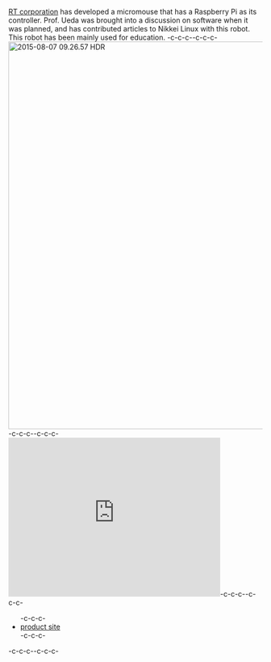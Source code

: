 <a href="http://www.rt-net.jp/" target="_blank">RT corporation</a> has developed a micromouse that has a Raspberry Pi as its controller. Prof. Ueda was brought into a discussion on software when it was planned, and has contributed articles to Nikkei Linux with this robot. This robot has been mainly used for education. -c-c-c--c-c-c-<a href="https://lab.ueda.asia/wp-content/uploads/2016/06/2015-08-07-09.26.57-HDR.jpg"><img src="https://lab.ueda.asia/wp-content/uploads/2016/06/2015-08-07-09.26.57-HDR-1024x768.jpg" alt="2015-08-07 09.26.57 HDR" width="1024" height="768" class="aligncenter size-large wp-image-888" /></a>-c-c-c--c-c-c-<iframe width="420" height="315" src="https://www.youtube.com/embed/nNwKVeCqjus" frameborder="0" allowfullscreen=""></iframe>-c-c-c--c-c-c-<ul>-c-c-c-	<li><a href="http://products.rt-net.jp/micromouse/raspberry-pi-mouse" target="_blank">product site</a></li>-c-c-c-</ul>-c-c-c--c-c-c-
